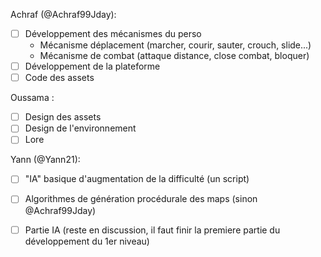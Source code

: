 Achraf (@Achraf99Jday):
- [ ] Développement des mécanismes du perso
  * Mécanisme déplacement (marcher, courir, sauter, crouch, slide...)
  * Mécanisme de combat (attaque distance, close combat, bloquer)
- [ ] Développement de la plateforme
- [ ] Code des assets

Oussama : 
- [ ] Design des assets
- [ ] Design de l'environnement
- [ ] Lore

Yann (@Yann21):
- [ ] "IA" basique d'augmentation de la difficulté (un script)
- [ ] Algorithmes de génération procédurale des maps (sinon @Achraf99Jday)

- [ ] Partie IA (reste en discussion, il faut finir la premiere partie du développement du 1er niveau)
